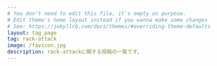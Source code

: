 ```yaml
---
# You don't need to edit this file, it's empty on purpose.
# Edit theme's home layout instead if you wanna make some changes
# See: https://jekyllrb.com/docs/themes/#overriding-theme-defaults
layout: tag_page
tag: rack-attack
image: /favicon.jpg
description: rack-attackに関する投稿の一覧です。
---
```

